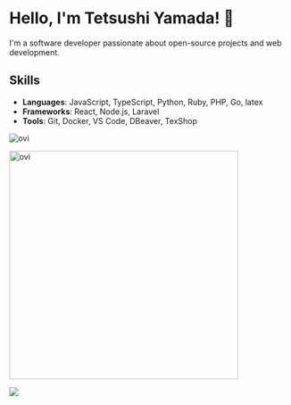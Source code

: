 # Hello, I'm Tetsushi Yamada! 👋

I'm a software developer passionate about open-source projects and web development.

## Skills

- **Languages**: JavaScript, TypeScript, Python, Ruby, PHP, Go, latex
- **Frameworks**: React, Node.js, Laravel
- **Tools**: Git, Docker, VS Code, DBeaver, TexShop

<img src="https://github-readme-stats.vercel.app/api/top-langs?username=tetsushi-yamada&show_icons=true&locale=en&layout=compact&theme=chartreuse-dark" alt="ovi" /></p>

<img src="https://github-readme-stats.vercel.app/api?username=tetsushi-yamada&show_icons=true&locale=en&theme=chartreuse-dark" alt="ovi" width="410" /></p>


<img src="https://github-profile-trophy.vercel.app/?username=tetsushi-yamada&theme=juicyfresh&no-bg=true" />


<!--
**tetsushi-yamada/tetsushi-yamada** is a ✨ _special_ ✨ repository because its `README.md` (this file) appears on your GitHub profile.

Here are some ideas to get you started:

- 🔭 I’m currently working on ...
- 🌱 I’m currently learning ...
- 👯 I’m looking to collaborate on ...
- 🤔 I’m looking for help with ...
- 💬 Ask me about ...
- 📫 How to reach me: ...
- 😄 Pronouns: ...
- ⚡ Fun fact: ...
-->
